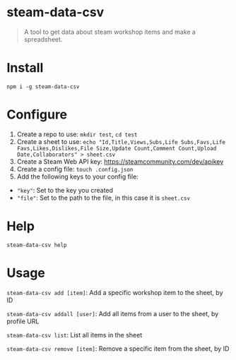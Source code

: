 # steam-data-csv
> A tool to get data about steam workshop items and make a spreadsheet.

# Install

`npm i -g steam-data-csv`

# Configure

1. Create a repo to use: `mkdir test`, `cd test`
2. Create a sheet to use: `echo "Id,Title,Views,Subs,Life Subs,Favs,Life Favs,Likes,Dislikes,File Size,Update Count,Comment Count,Upload Date,Collaborators" > sheet.csv`
3. Create a Steam Web API key: https://steamcommunity.com/dev/apikey
4. Create a config file: `touch .config.json`
6. Add the following keys to your config file:
  - `"key"`: Set to the key you created
  - `"file"`: Set to the path to the file, in this case it is `sheet.csv`

# Help

`steam-data-csv help`

# Usage

`steam-data-csv add [item]`: Add a specific workshop item to the sheet, by ID

`steam-data-csv addall [user]`: Add all items from a user to the sheet, by profile URL

`steam-data-csv list`: List all items in the sheet

`steam-data-csv remove [item]`: Remove a specific item from the sheet, by ID
